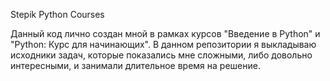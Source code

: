 Stepik Python Courses

Данный код лично создан мной в рамках курсов "Введение в Python" и "Python: Курс для начинающих". В данном репозитории я выкладываю исходники задач, которые показались мне сложными, либо довольно интересными, и занимали длительное время на решение.
